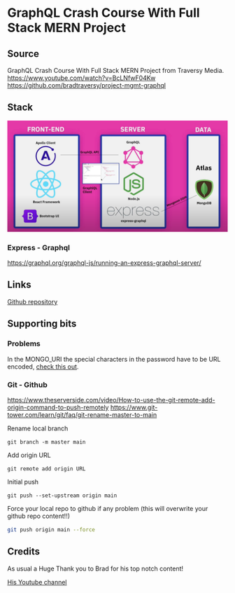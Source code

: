 # GraphQL Crash Course With Full Stack MERN Project


## Source
GraphQL Crash Course With Full Stack MERN Project from Traversy Media.
https://www.youtube.com/watch?v=BcLNfwF04Kw
https://github.com/bradtraversy/project-mgmt-graphql

## Stack
![Stack](./stack.png "Stack")
### Express - Graphql
https://graphql.org/graphql-js/running-an-express-graphql-server/


## Links
[Github repository](git@github.com:thedivloop/graphql-mern.git)

## Supporting bits

### Problems

In the MONGO_URI the special characters in the password have to be URL encoded, [check this out](https://www.mongodb.com/docs/atlas/troubleshoot-connection/#special-characters-in-connection-string-password).


### Git - Github
https://www.theserverside.com/video/How-to-use-the-git-remote-add-origin-command-to-push-remotely
https://www.git-tower.com/learn/git/faq/git-rename-master-to-main

Rename local branch
```
git branch -m master main
```

Add origin URL
```
git remote add origin URL
```
Initial push 
```
git push --set-upstream origin main
```

Force your local repo to github if any problem (this will overwrite your github repo content!!)
```bash
git push origin main --force
```

## Credits
As usual a Huge Thank you to Brad for his top notch content!

[His Youtube channel](https://www.youtube.com/c/TraversyMedia) 